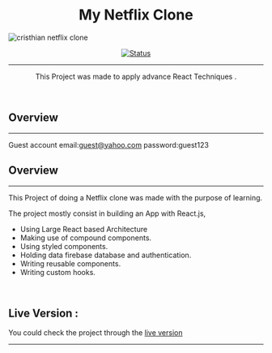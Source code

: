 
<h1 align="center">My Netflix Clone</h1>
<img src="https://i.imgur.com/KOf0OLx.png" alt='cristhian netflix clone'></img>
<div align="center">

[![Status](https://img.shields.io/badge/status-active-success.svg)]()

</div>

---

<p align="center"> This Project was made to apply advance React Techniques . </p>
    <br> 
</p>


## Overview
---
Guest account
email:guest@yahoo.com
password:guest123


## Overview

---

  This Project of doing a Netflix clone was made with the purpose of learning.

   The project mostly consist in building an App with React.js, 
   -  Using Large React based Architecture
   -  Making use of compound components.
   -  Using styled components.
   -  Holding data firebase database and authentication.
   -  Writing reusable components.
   -  Writing custom hooks.  
<br/>


## Live Version :

   You could check the project through the [live version](https://netflix-pipe.netlify.app/)

---

